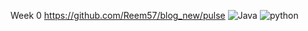 Week 0
https://github.com/Reem57/blog_new/pulse
![Java](https://user-images.githubusercontent.com/89223508/185979517-411507ca-534f-4311-bed7-ce8686baf8de.png)
![python](https://user-images.githubusercontent.com/89223508/185979621-a8d0ccc9-08f5-468a-8cde-b8d876f281fe.png)
